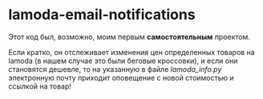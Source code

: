 # lamoda-email-notifications

Этот код был, возможно, моим первым **самостоятельным** проектом.

Если кратко, он отслеживает изменения цен определенных товаров на lamoda (в нашем случае это были беговые кроссовки), и если они становятся дешевле, то на указанную в файле *lamoda_info.py* электронную почту приходит оповещение с новой стоимостью и ссылкой на товар!
